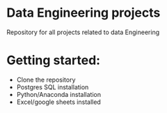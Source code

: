 # Data Engineering projects

Repository for all projects related to data Engineering

# Getting started:
* Clone the repository
* Postgres SQL installation
* Python/Anaconda installation
* Excel/google sheets installed
